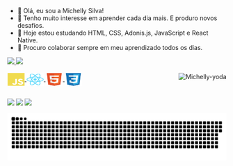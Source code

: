 - 👋 Olá, eu sou a Michelly Silva!
- 👀 Tenho muito interesse em aprender cada dia mais. E produro novos desafios.
- 🌱 Hoje estou estudando HTML, CSS, Adonis.js, JavaScript e React Native.
- 💞️ Procuro colaborar sempre em meu aprendizado todos os dias.

<div>
  <a href="https://github.com/michelly-dev">
  <img height="180em" src="https://github-readme-stats.vercel.app/api?username=michelly-dev&show_icons=true&theme=dracula&include_all_commits=true&count_private_true&locale=pt-BR"/>
  <img height="180em" src="https://github-readme-stats.vercel.app/api/top-langs/?username=michelly-dev&layout=compact&langs_count=16&theme=dracula&locale=pt-BR"/>
 </div>
  
  <div style="display: inline_block"><br>
  <img align="center" alt="Michelly-Js" height="30" width="40" src="https://raw.githubusercontent.com/devicons/devicon/master/icons/javascript/javascript-plain.svg">
  <img align="center" alt="Michelly-React" height="30" width="40" src="https://raw.githubusercontent.com/devicons/devicon/master/icons/react/react-original.svg">
  <img align="center" alt="Michelly-HTML" height="30" width="40" src="https://raw.githubusercontent.com/devicons/devicon/master/icons/html5/html5-original.svg">
  <img align="center" alt="MIchelly-CSS" height="30" width="40" src="https://raw.githubusercontent.com/devicons/devicon/master/icons/css3/css3-original.svg">
  <img align="right" alt="Michelly-yoda" src="https://cdn.discordapp.com/attachments/795358919417397249/825430589581688872/hi.gif">
</div>
  
  ##
  
   
<div> 
  <a href="https://www.instagram.com/michelly.ferreira.969300/" target="_blank"><img src="https://img.shields.io/badge/-Instagram-%23E4405F?style=for-the-badge&logo=instagram&logoColor=white" target="_blank"></a>
  <a href = "mailto:dev.michelly.f@gmail.com"><img src="https://img.shields.io/badge/-Gmail-%23333?style=for-the-badge&logo=gmail&logoColor=white" target="_blank"></a>
  <a href="https://www.linkedin.com/in/michelly-ferreira" target="_blank"><img src="https://img.shields.io/badge/-LinkedIn-%230077B5?style=for-the-badge&logo=linkedin&logoColor=white" target="_blank"></a>
  
  ![Snake animation](https://github.com/michelly-dev/michelly-dev/blob/output/github-contribution-grid-snake.svg)
  
</div>
 
